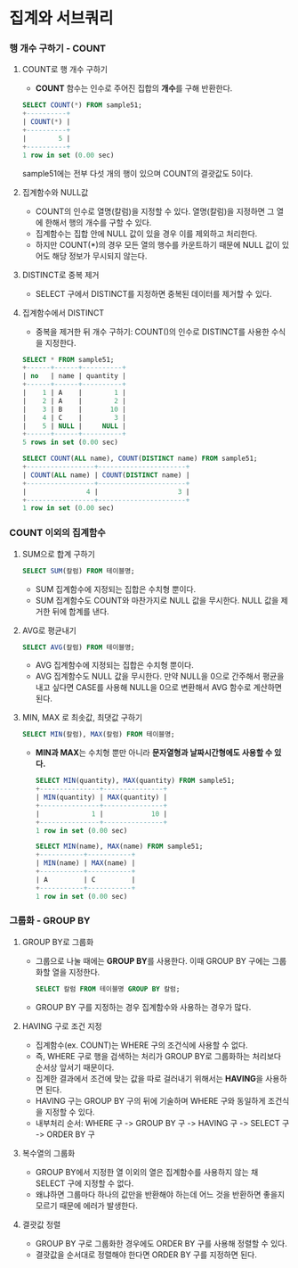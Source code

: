 # 집계와 서브쿼리

### 행 개수 구하기 - COUNT

1. COUNT로 행 개수 구하기

   - **COUNT** 함수는 인수로 주어진 집합의 **개수**를 구해 반환한다.

   ```sql
   SELECT COUNT(*) FROM sample51;
   +----------+
   | COUNT(*) |
   +----------+
   |        5 |
   +----------+
   1 row in set (0.00 sec)
   ```

   sample51에는 전부 다섯 개의 행이 있으며 COUNT의 결괏값도 5이다.

2. 집계함수와 NULL값

   - COUNT의 인수로 열명(칼럼)을 지정할 수 있다. 열명(칼럼)을 지정하면 그 열에 한해서 행의 개수를 구할 수 있다.
   - 집계함수는 집합 안에 NULL 값이 있을 경우 이를 제외하고 처리한다.
   - 하지만 COUNT(*)의 경우 모든 열의 행수를 카운트하기 때문에 NULL 값이 있어도 해당 정보가 무시되지 않는다.

3. DISTINCT로 중복 제거

   - SELECT 구에서 DISTINCT를 지정하면 중복된 데이터를 제거할 수 있다.

4. 집계함수에서 DISTINCT

   - 중복을 제거한 뒤 개수 구하기: COUNT()의 인수로 DISTINCT를 사용한 수식을 지정한다.

   ```sql
   SELECT * FROM sample51;
   +------+------+----------+
   | no   | name | quantity |
   +------+------+----------+
   |    1 | A    |        1 |
   |    2 | A    |        2 |
   |    3 | B    |       10 |
   |    4 | C    |        3 |
   |    5 | NULL |     NULL |
   +------+------+----------+
   5 rows in set (0.00 sec)
   
   SELECT COUNT(ALL name), COUNT(DISTINCT name) FROM sample51;
   +-----------------+----------------------+
   | COUNT(ALL name) | COUNT(DISTINCT name) |
   +-----------------+----------------------+
   |               4 |                    3 |
   +-----------------+----------------------+
   1 row in set (0.00 sec)
   ```

### COUNT 이외의 집계함수

1. SUM으로 합계 구하기

   ```sql
   SELECT SUM(칼럼) FROM 테이블명;
   ```

   - SUM 집계함수에 지정되는 집합은 수치형 뿐이다.
   - SUM 집계함수도 COUNT와 마찬가지로 NULL 값을 무시한다. NULL 값을 제거한 뒤에 합계를 낸다.

2. AVG로 평균내기

   ```sql
   SELECT AVG(칼럼) FROM 테이블명;
   ```

   - AVG 집계함수에 지정되는 집합은 수치형 뿐이다.
   - AVG 집계함수도 NULL 값을 무시한다. 만약 NULL을 0으로 간주해서 평균을 내고 싶다면 CASE를 사용해 NULL을 0으로 변환해서 AVG 함수로 계산하면 된다.

3. MIN, MAX 로 최솟값, 최댓값 구하기

   ```sql
   SELECT MIN(칼럼), MAX(칼럼) FROM 테이블명;
   ```

   - **MIN과 MAX**는 수치형 뿐만 아니라 **문자열형과 날짜시간형에도 사용할 수 있다.**

     ```sql
     SELECT MIN(quantity), MAX(quantity) FROM sample51;
     +---------------+---------------+
     | MIN(quantity) | MAX(quantity) |
     +---------------+---------------+
     |             1 |            10 |
     +---------------+---------------+
     1 row in set (0.00 sec)
     
     SELECT MIN(name), MAX(name) FROM sample51;
     +-----------+-----------+
     | MIN(name) | MAX(name) |
     +-----------+-----------+
     | A         | C         |
     +-----------+-----------+
     1 row in set (0.00 sec)
     ```

### 그룹화 - GROUP BY

1. GROUP BY로 그룹화

   - 그룹으로 나눌 때에는 **GROUP BY**를 사용한다. 이때 GROUP BY 구에는 그룹화할 열을 지정한다.

     ```sql
     SELECT 칼럼 FROM 테이블명 GROUP BY 칼럼;
     ```

   - GROUP BY 구를 지정하는 경우 집계함수와 사용하는 경우가 많다.

2. HAVING 구로 조건 지정

   - 집계함수(ex. COUNT)는 WHERE 구의 조건식에 사용할 수 없다.
   - 즉, WHERE 구로 행을 검색하는 처리가 GROUP BY로 그룹화하는 처리보다 순서상 앞서기 때문이다.
   - 집계한 결과에서 조건에 맞는 값을 따로 걸러내기 위해서는 **HAVING**을 사용하면 된다.
   - HAVING 구는 GROUP BY 구의 뒤에 기술하며 WHERE 구와 동일하게 조건식을 지정할 수 있다.
   - 내부처리 순서: WHERE 구 -> GROUP BY 구 -> HAVING 구 -> SELECT 구 -> ORDER BY 구

3. 복수열의 그룹화

   - GROUP BY에서 지정한 열 이외의 열은 집계함수를 사용하지 않는 채 SELECT 구에 지정할 수 없다.
   - 왜냐하면 그룹마다 하나의 값만을 반환해야 하는데 어느 것을 반환하면 좋을지 모르기 때문에 에러가 발생한다.

4. 결괏값 정렬

   - GROUP BY 구로 그룹화한 경우에도 ORDER BY 구를 사용해 정렬할 수 있다.
   - 결괏값을 순서대로 정렬해야 한다면 ORDER BY 구를 지정하면 된다.